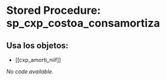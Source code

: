 # Stored Procedure: sp_cxp_costoa_consamortiza

## Usa los objetos:
- [[cxp_amorti_niif]]

*No code available.*
